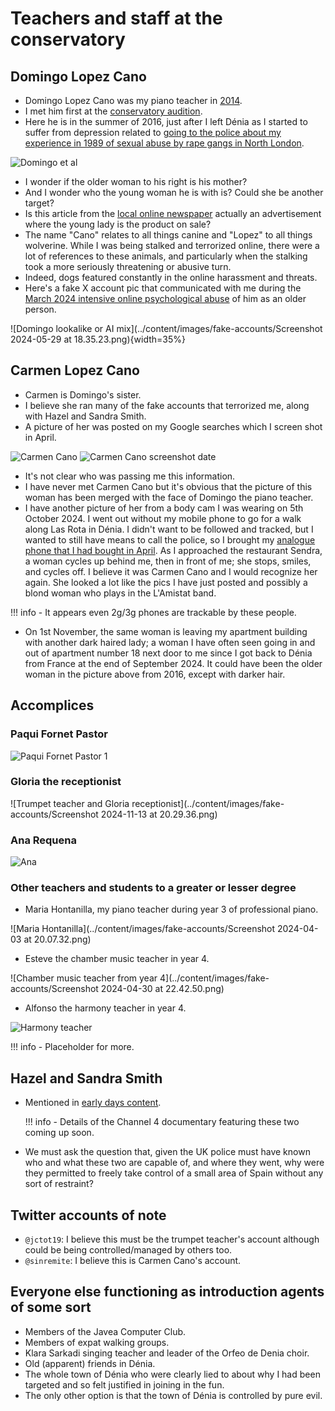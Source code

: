 # Teachers and staff at the conservatory

## Domingo Lopez Cano

- Domingo Lopez Cano was my piano teacher in [2014](../timeline/early-years/2014.md).
- I met him first at the [conservatory audition](../timeline/early-years/2014.md#conservatory-audition).
- Here he is in the summer of 2016, just after I left Dénia as I started to suffer from depression related to [going to the police about my experience in 1989 of sexual abuse by rape gangs in North London](../timeline/early-years/2015.md#statement-to-the-metropolitan-police).

![Domingo et al](../content/images/domingo-target-mother-advertisement.jpg)

- I wonder if the older woman to his right is his mother?
- And I wonder who the young woman he is with is? Could she be another target?
- Is this article from the [local online newspaper](https://www.denia.com/ramon-garcia-soler-hace-vibrar-la-plaza-del-consell-en-el-concierto-de-musica-festera-de-la-banda-de-denia/26-concierto-agrupacio-artistica-musical-denia-moros-y-cristianos-2016-escuadras-en-el-publico) actually an advertisement where the young lady is the product on sale?
- The name "Cano" relates to all things canine and "Lopez" to all things wolverine. While I was being stalked and terrorized online, there were a lot of references to these animals, and particularly when the stalking took a more seriously threatening or abusive turn.
- Indeed, dogs featured constantly in the online harassment and threats.
- Here's a fake X account pic that communicated with me during the [March 2024 intensive online psychological abuse](../timeline/2024/march.md#a-serious-attack-on-my-wellbeing-from-piano-teachers-at-denia-conservatory) of him as an older person.

![Domingo lookalike or AI mix](../content/images/fake-accounts/Screenshot 2024-05-29 at 18.35.23.png){width=35%}

## Carmen Lopez Cano

- Carmen is Domingo's sister.
- I believe she ran many of the fake accounts that terrorized me, along with Hazel and Sandra Smith.
- A picture of her was posted on my Google searches which I screen shot in April.

![Carmen Cano](../content/images/google-searches/carmen-cano.JPG)
![Carmen Cano screenshot date](../content/images/google-searches/carmen-cano-date.JPG)

- It's not clear who was passing me this information.
- I have never met Carmen Cano but it's obvious that the picture of this woman has been merged with the face of Domingo the piano teacher.
- I have another picture of her from a body cam I was wearing on 5th October 2024. I went out without my mobile phone to go for a walk along Las Rota in Dénia. I didn't want to be followed and tracked, but I wanted to still have means to call the police, so I brought my [analogue phone that I had bought in April](../timeline/2024/april.md#i-get-an-orange-sim). As I approached the restaurant Sendra, a woman cycles up behind me, then in front of me; she stops, smiles, and cycles off. I believe it was Carmen Cano and I would recognize her again. She looked a lot like the pics I have just posted and possibly a blond woman who plays in the L'Amistat band. 

!!! info
    - It appears even 2g/3g phones are trackable by these people.

- On 1st November, the same woman is leaving my apartment building with another dark haired lady; a woman I have often seen going in and out of apartment number 18 next door to me since I got back to Dénia from France at the end of September 2024. It could have been the older woman in the picture above from 2016, except with darker hair.

## Accomplices

### Paqui Fornet Pastor

![Paqui Fornet Pastor 1](../content/images/fake-accounts/paqui1.png)

### Gloria the receptionist

![Trumpet teacher and Gloria receptionist](../content/images/fake-accounts/Screenshot 2024-11-13 at 20.29.36.png)

### Ana Requena 

![Ana](../content/images/fake-accounts/GZ69WCMXQAEQdzB.png)

### Other teachers and students to a greater or lesser degree

- Maria Hontanilla, my piano teacher during year 3 of professional piano.

![Maria Hontanilla](../content/images/fake-accounts/Screenshot 2024-04-03 at 20.07.32.png)

- Esteve the chamber music teacher in year 4. 

![Chamber music teacher from year 4](../content/images/fake-accounts/Screenshot 2024-04-30 at 22.42.50.png)

- Alfonso the harmony teacher in year 4.

![Harmony teacher](../content/images/harmony-teacher.png)

!!! info 
    - Placeholder for more.

## Hazel and Sandra Smith

- Mentioned in [early days content](../timeline/early-years/2007.md#hazel-smith).

    !!! info
        - Details of the Channel 4 documentary featuring these two coming up soon.

- We must ask the question that, given the UK police must have known who and what these two are capable of, and where they went, why were they permitted to freely take control of a small area of Spain without any sort of restraint?

## Twitter accounts of note

- `@jctot19`: I believe this must be the trumpet teacher's account although could be being controlled/managed by others too.
- `@sinremite`: I believe this is Carmen Cano's account.

## Everyone else functioning as introduction agents of some sort

- Members of the Javea Computer Club.
- Members of expat walking groups.
- Klara Sarkadi singing teacher and leader of the Orfeo de Denia choir.
- Old (apparent) friends in Dénia.
- The whole town of Dénia who were clearly lied to about why I had been targeted and so felt justified in joining in the fun. 
- The only other option is that the town of Dénia is controlled by pure evil.

